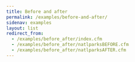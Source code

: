 ```yaml
---
title: Before and after
permalink: /examples/before-and-after/
sidenav: examples
layout: list
redirect_from:
  - /examples/before_after/index.cfm
  - /examples/before_after/natlparksBEFORE.cfm
  - /examples/before_after/natlparksAFTER.cfm
---
```

